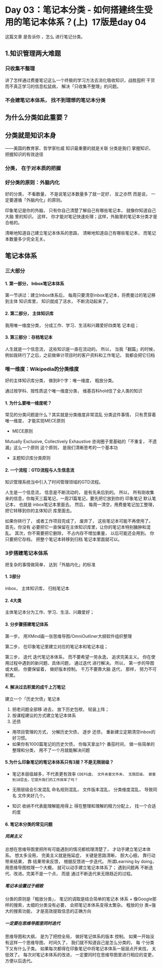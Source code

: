 # Day 03：笔记本分类 - 如何搭建终生受用的笔记本体系？(上)  17版是day 04

这篇文章 是告诉你 ，怎么 进行笔记分类。

## 1.知识管理两大难题

### 只收集不整理

讲了怎样通过费曼笔记这么一个终极的学习方法去消化吸收知识，战胜囤积 干货而不真正学习的信息松鼠病， 解决「只收集不整理」的问题。

### 不会建笔记本体系， 找不到理想的笔记本分类

## 为什么分类如此重要？

## 分类就是知识本身
——美国的教育家、哲学家杜威
知识最重要的就是关联
分类是我们 掌握知识， 把握知识的有效途径

### 分类， 在于对本质的把握

### 好分类的原则：外脑内化
好的分类， 不看数量， 不是说笔记本数量多了就一定好， 反之亦然
而是说， 一定要遵循「外脑内化」的原则。

印象笔记是你的外脑， 只有你自己清楚了解自己有哪些笔记本， 就像你知道自己大脑 里的知识。
这样， 你才能对笔记快速处理；这样，外脑里的笔记本分类才是合格的。

清晰地知道自己建立笔记本体系的思路，
清晰地知道自己有哪些笔记本，
而笔记本数量多少完全无关。

## 笔记本体系

### 三大部分

#### 1. 第一部分， Inbox笔记本体系

第一节讲过：建立Inbox体系后， 每周只要清空inbox笔记本，将费曼过的笔记移到主体 知识库里， 知识就成了活水， 不断流动起来了。

#### 2. 第二部分， 主体知识库

我用唯一维度分类， 分成工作、学习、生活和兴趣爱好四类笔 记本组；

#### 3. 第三部分：存档笔记本
    
人生就是一个信息流， 这些知识是一直在流动的。 
所以， 当我「翻篇」的时候， 例如我转行了之后，之前做审计项目时的客户资料和工作笔记， 我都会把它归档

### 唯一维度：Wikipedia的分类维度

好的主体知识库分类， 做到8个字：唯一维度， 粗放分类。

通过按学科、按性质这个唯一维度分类， 维基百科hold住了全人类的知识

#### 1. 为什么要唯一维度呢？
常见的分类问题是什么？其实就是分类维度非常混乱
分类这件事情， 只有贯穿着唯一维度， 才能实现MECE原则
    
- MECE原则

Mutually Exclusive, Collectively Exhaustive
咨询圈子里基础的「不重复， 不遗 漏」这么一个原则
这个原则， 是我们清晰思考的一个基本功

- 主题知识库分类原则
	
#### 2. 一个流程：GTD流程与人生信息流

知识管理系统当中引入了时间管理领域的GTD流程。

人生是一个信息流， 信息是不断流动的， 是有先来后到的。
所以， 所有刚收集来的信息，你每天三篇笔记，一周21篇笔记，要先把它放到你的 印象笔记 默认笔记本， 也就是 inbox笔记本里面去。
然后， 每周一清空，用费曼笔记加工整理， 把它转移到你的主体知识 库里面去。
    
如果你转行了， 或者工作项目完成了， 废弃了， 这些笔记本可能不再使用了。
首先，你没有 必要把它一直保留在主体知识库里，让你的笔记本特别臃肿和混乱。
其次，你不需要把它删除， 不占内存不增加重量， 以后可能还会用到。
你只要把它存档， 把整个笔记本转移到归档 笔记本里面就可以。

### 3步搭建笔记本体系
把复杂的事情做简单， 达到「外脑内化」的标准

#### 1. 3部分
inbox， 主体知识库， 归档笔记本

#### 2. 4大类
主体笔记本分为工作、学习、生活、兴趣爱好；
    
#### 3. 分步骤搭建笔记体系

第一步， 用XMind画一张思维导图/OmniOutliner大纲软件组织整理
	
第二步， 在印象笔记里建立对应的笔记本和笔记本组；
 
第三步， 迭代
迭代笔记本体系， 而不要希望一劳永逸， 追求完美主义。
你在使用过程中遇到的新问题、具体问题， 通过迭代 进行解决。
所以， 第一步的导图或大纲， 你要保留着， 做好版本控制。
千万不要靠大脑 迭代， 那样， 努力不可积累。
	
#### 4. 解决过去积累的成千上万笔记
建立一个「历史欠债」笔记本
1. 把老问题全部移 进去， 放下历史包袱， 轻装上阵；
2. 按课程建议的方式建立笔记本体系
3. 还债
- 用项目管理的方式， 分解历史欠债， 逐步 还债， 重新建立定期清空inbox的好习惯。
- 如果你有1000篇笔记的历史欠债， 你每天拿出1个 番茄时间， 做一些简单的整理和分类， 用不了一个月就能解决问题

#### 5.为什么印象笔记的笔记本体系只有3层？不是无限层级？
 
- 笔记本层级越多，不代表更有效率
`CDEFG盘， 文件夹套文件夹， 无限层级， 嵌套到18层去，它提升我们的工作效率了吗？`
 
- 无限层级会引发混乱
命名规则混乱， 文件版本混乱， 分类维度混乱， 导致同名 文件夹好几个。
 
- 知识 收纳不代表能理解能用得上
得在整理和理解的精力分配上， 找一个合适的度

#### 6. 笔记本分类的常见问题
##### 完美主义
总想在思维导图里把所有可能遇到的情况都梳理清楚了， 才动手建立笔记本体系。
想太多没用， 完美主义就是拖延症， 关键是思路清晰， 胆大心细， 靠行动带来结果， 靠 结果带来反馈， 根据反馈进一步迭代。
所谓Learning by doing， 用思维导图梳理一个大概， 就可以动手建立笔记本体系了；
遇到问题再 不断迭代、改进。完美不是一个点， 而是 通过不断迭代来无限趋近的过程。

##### 笔记本设置过于细致
分类的原则是「粗放分类」， 笔记的调取是结合简单的笔记本 体系 + 像Google那样的搜索，太细的分类没有必要， 会把笔记本体系变得太繁杂。
粗放的分 类+强大的搜索功能， 才是高效提取信息的正确方向

##### 一定要在思维导图里同时迭代
思维导图和大纲， 是为了把控全局， 做好笔记体系的版本 控制。
如果一开始没有这样一个思维导图， 时间久了， 我们就不知道自己是怎么分类的， 每 个分类下又有什么子类。
如果每次都得在印象笔记中将笔记本体系一层层点开来找， 太低效了。
每次对笔记本体系的改进， 一定要同时在思维导图里进行相应的变更， 方便以后迭代。

